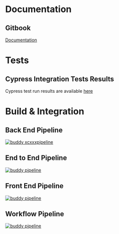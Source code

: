 # Documentation
## Gitbook
[Documentation](https://tmjeee.gitbook.io/f-doc/)

# Tests
## Cypress Integration Tests Results
Cypress test run results are available [here](https://dashboard.cypress.io/projects/ozp71m/run)

# Build & Integration 
## Back End Pipeline
[![buddy xcxxxpipeline](https://app.buddy.works/tmjeee/fuyuko/pipelines/pipeline/241662/badge.svg?token=3a57e69c1740c1c6a3369df39a0b1dc40adb71fc4edda1aede41ad5accd30f20 "buddy be pipeline")](https://app.buddy.works/tmjeee/fuyuko/pipelines/pipeline/241662)

## End to End Pipeline
[![buddy pipeline](https://app.buddy.works/tmjeee/fuyuko/pipelines/pipeline/241669/badge.svg?token=3a57e69c1740c1c6a3369df39a0b1dc40adb71fc4edda1aede41ad5accd30f20 "buddy e2e pipeline")](https://app.buddy.works/tmjeee/fuyuko/pipelines/pipeline/241669)

## Front End Pipeline
[![buddy pipeline](https://app.buddy.works/tmjeee/fuyuko/pipelines/pipeline/241663/badge.svg?token=3a57e69c1740c1c6a3369df39a0b1dc40adb71fc4edda1aede41ad5accd30f20 "buddy fe pipeline")](https://app.buddy.works/tmjeee/fuyuko/pipelines/pipeline/241663)

## Workflow Pipeline
[![buddy pipeline](https://app.buddy.works/tmjeee/fuyuko/pipelines/pipeline/242310/badge.svg?token=3a57e69c1740c1c6a3369df39a0b1dc40adb71fc4edda1aede41ad5accd30f20 "buddy wf pipeline")](https://app.buddy.works/tmjeee/fuyuko/pipelines/pipeline/242310)
